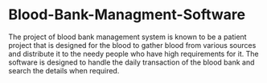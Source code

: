 # Blood-Bank-Managment-Software
The project of blood bank management system is known to be a patient project that is designed for the blood to gather blood from various sources and distribute it to the needy people who have high requirements for it. The software is designed to handle the daily transaction of the blood bank and search the details when required. 

